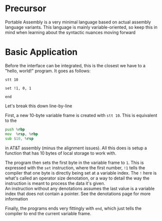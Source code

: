 # Precursor
Portable Assembly is a very minimal language based on actual assembly language variants. This language is mainly variable-oriented, so keep this in mind when learning about the syntactic nuances moving forward

# Basic Application
Before the interface can be integrated, this is the closest we have to a "hello, world!" program. It goes as follows:
```pasm
stt 10

set !1, 0, 1

end
```
Let's break this down line-by-line  
  
First, a new 10-byte variable frame is created with `stt 10`. This is equivalent to the
```asm
push %rbp
mov  %rsp, %rbp
sub $10, %rsp
```
in AT&T assembly (minus the alignment issues). All this does is setup a function that has 10 bytes of local storage to work with.  
  
The program then sets the first byte in the variable frame to `1`. This is expressed with the `set` instruction, where the first number, `!1` tells the compiler that one byte is directly being set at a variable index. The `!` here is what's called an operator size denotation, or a way to detail the way the instruction is meant to process the data it's given.  
An instruction without any denotations assumes the last value is a variable index that does not contain a pointer. See the denotations page for more information  
  
Finally, the programs ends very fittingly with `end`, which just tells the compiler to end the current variable frame.
